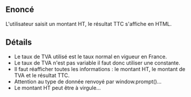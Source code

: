 ## Enoncé

L'utilisateur saisit un montant HT, le résultat TTC s'affiche en HTML.

## Détails

* Le taux de TVA utilisé est le taux normal en vigueur en France.
* Le taux de TVA n'est pas variable il faut donc utiliser une constante.
* Il faut réafficher toutes les informations : le montant HT, le montant de TVA et le résultat TTC.
* Attention au type de donnée renvoyé par window.prompt()…
* Le montant HT peut être à virgule…
